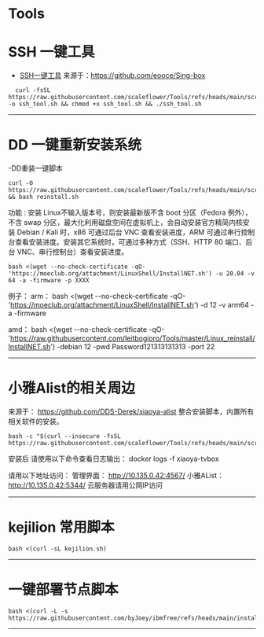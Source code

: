 # Tools
# SSH 一键工具
- [SSH一键工具](https://github.com/scaleflower/Tools/blob/main/scripts/ssh_tool.sh)
  来源于：https://github.com/eooce/Sing-box
  
```ssh综合工具箱一键脚本
  curl -fsSL https://raw.githubusercontent.com/scaleflower/Tools/refs/heads/main/scripts/ssh_tool.sh -o ssh_tool.sh && chmod +x ssh_tool.sh && ./ssh_tool.sh
```
---

# DD 一键重新安装系统

-DD重装一键脚本

```DD脚本
curl -O https://raw.githubusercontent.com/scaleflower/Tools/refs/heads/main/scripts/reinstall.sh && bash reinstall.sh
```

功能 : 安装 Linux不输入版本号，则安装最新版不含 boot 分区（Fedora 例外），不含 swap 分区，最大化利用磁盘空间在虚拟机上，会自动安装官方精简内核安装 Debian / Kali 时，x86 可通过后台 VNC 查看安装进度，ARM 可通过串行控制台查看安装进度。安装其它系统时，可通过多种方式（SSH、HTTP 80 端口、后台 VNC、串行控制台）查看安装进度。

```
bash <(wget --no-check-certificate -qO- 'https://moeclub.org/attachment/LinuxShell/InstallNET.sh') -u 20.04 -v 64 -a -firmware -p XXXX
```

例子：
arm：
bash <(wget --no-check-certificate -qO- 'https://moeclub.org/attachment/LinuxShell/InstallNET.sh') -d 12 -v arm64 -a -firmware


amd：
bash <(wget --no-check-certificate -qO- 'https://raw.githubusercontent.com/leitbogioro/Tools/master/Linux_reinstall/InstallNET.sh') -debian 12 -pwd Password121313131313 -port 22

---
# 小雅Alist的相关周边
来源于：  https://github.com/DDS-Derek/xiaoya-alist
整合安装脚本，内置所有相关软件的安装。

```
bash -c "$(curl --insecure -fsSL https://raw.githubusercontent.com/scaleflower/Tools/refs/heads/main/scripts/xiaoya_install.sh)"
```
安装后
请使用以下命令查看日志输出：
    docker logs -f xiaoya-tvbox

请用以下地址访问：
    管理界面： http://10.135.0.42:4567/
    小雅AList： http://10.135.0.42:5344/
云服务器请用公网IP访问

---
# kejilion 常用脚本
```
bash <(curl -sL kejilion.sh)
```
---

# 一键部署节点脚本
```
bash <(curl -L -s https://raw.githubusercontent.com/byJoey/ibmfree/refs/heads/main/install.sh)
```
---

